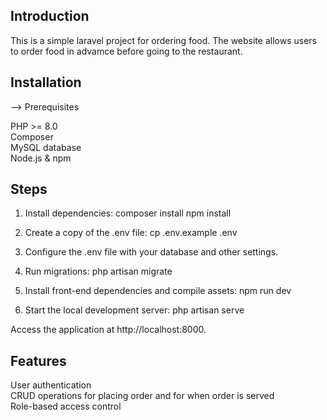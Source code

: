 ## Introduction

This is a simple laravel project for ordering food. The website allows users to order food in advamce before going to the restaurant.

## Installation
--> Prerequisites

PHP >= 8.0<br>
Composer<br>
MySQL database<br>
Node.js & npm

## Steps

1. Install dependencies:
composer install
npm install

2. Create a copy of the .env file:
cp .env.example .env

3. Configure the .env file with your database and other settings.

4. Run migrations:
php artisan migrate

5. Install front-end dependencies and compile assets:
npm run dev

6. Start the local development server:
php artisan serve

Access the application at http://localhost:8000.

## Features

User authentication<br>
CRUD operations for placing order and for when order is served<br>
Role-based access control
